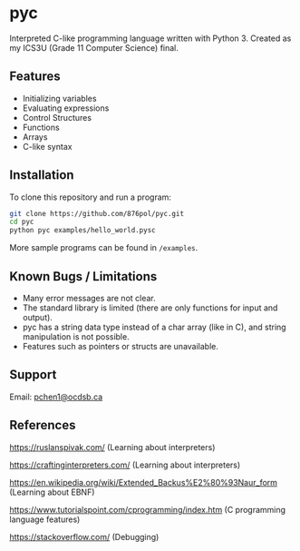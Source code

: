 # pyc

Interpreted C-like programming language written with Python 3. Created as my ICS3U (Grade 11 Computer Science) final.

## Features

- Initializing variables
- Evaluating expressions
- Control Structures
- Functions
- Arrays
- C-like syntax

## Installation

To clone this repository and run a program:

```bash
git clone https://github.com/876pol/pyc.git
cd pyc
python pyc examples/hello_world.pysc
```

More sample programs can be found in `/examples`.

## Known Bugs / Limitations

- Many error messages are not clear.
- The standard library is limited (there are only functions for input and output).
- pyc has a string data type instead of a char array (like in C), and string manipulation is not possible.
- Features such as pointers or structs are unavailable.

## Support

Email: pchen1@ocdsb.ca

## References

<https://ruslanspivak.com/> (Learning about interpreters)

<https://craftinginterpreters.com/> (Learning about interpreters)

<https://en.wikipedia.org/wiki/Extended_Backus%E2%80%93Naur_form> (Learning about EBNF)

<https://www.tutorialspoint.com/cprogramming/index.htm> (C programming language features)

<https://stackoverflow.com/> (Debugging)
